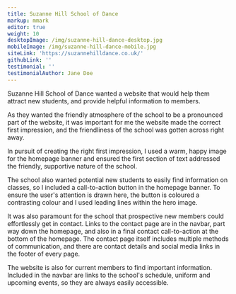 ```yaml
---
title: Suzanne Hill School of Dance
markup: mmark
editor: true
weight: 10
desktopImage: /img/suzanne-hill-dance-desktop.jpg
mobileImage: /img/suzanne-hill-dance-mobile.jpg
siteLink: 'https://suzannehilldance.co.uk/'
githubLink: ''
testimonial: ''
testimonialAuthor: Jane Doe
---
```


Suzanne Hill School of Dance wanted a website that would help them attract new students, and provide helpful information to members.

As they wanted the friendly atmosphere of the school to be a pronounced part of the website, it was important for me the website made the correct first impression, and the friendliness of the school was gotten across right away.

In pursuit of creating the right first impression, I used a warm, happy image for the homepage banner and ensured the first section of text addressed the friendly, supportive nature of the school.

The school also wanted potential new students to easily find information on classes, so I included a call-to-action button in the homepage banner. To ensure the user's attention is drawn here, the button is coloured a contrasting colour and I used leading lines within the hero image.

It was also paramount for the school that prospective new members could effortlessly get in contact. Links to the contact page are in the navbar, part way down the homepage, and also in a final contact call-to-action at the bottom of the homepage. The contact page itself includes multiple methods of communication, and there are contact details and social media links in the footer of every page.

The website is also for current members to find important information. Included in the navbar are links to the school's schedule, uniform and upcoming events, so they are always easily accessible.
